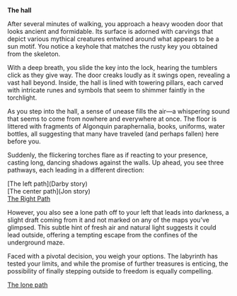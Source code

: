**The hall**

After several minutes of walking, you approach a heavy wooden door that looks ancient and formidable. Its surface is adorned with carvings that depict various mythical creatures entwined around what appears to be a sun motif. You notice a keyhole that matches the rusty key you obtained from the skeleton.

With a deep breath, you slide the key into the lock, hearing the tumblers click as they give way. The door creaks loudly as it swings open, revealing a vast hall beyond. Inside, the hall is lined with towering pillars, each carved with intricate runes and symbols that seem to shimmer faintly in the torchlight.

As you step into the hall, a sense of unease fills the air—a whispering sound that seems to come from nowhere and everywhere at once. The floor is littered with fragments of Algonquin paraphernalia, books, uniforms, water bottles, all suggesting that many have traveled (and perhaps fallen) here before you.

Suddenly, the flickering torches flare as if reacting to your presence, casting long, dancing shadows against the walls. Up ahead, you see three pathways, each leading in a different direction:

[The left path](Darby story)\
[The center path](Jon story)\
[The Right Path](/the-right-path/the-right-path.md)

However, you also see a lone path off to your left that leads into darkness, a slight draft coming from it and not marked on any of the maps you’ve glimpsed. This subtle hint of fresh air and natural light suggests it could lead outside, offering a tempting escape from the confines of the underground maze.

Faced with a pivotal decision, you weigh your options. The labyrinth has tested your limits, and while the promise of further treasures is enticing, the possibility of finally stepping outside to freedom is equally compelling.

[The lone path](/hall/leave-hall)